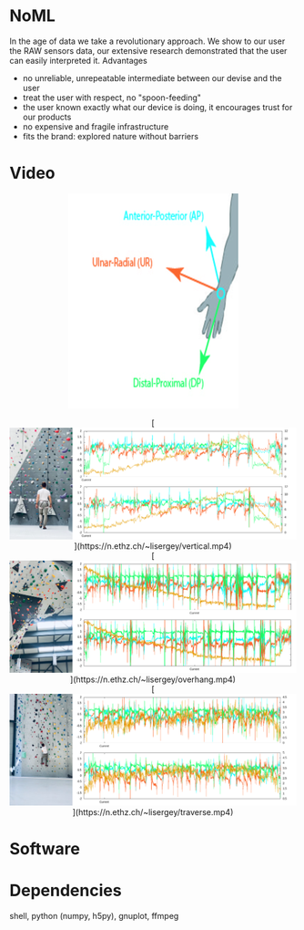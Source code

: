 # NoML

In the age of data we take a revolutionary approach. We show to our
user the RAW sensors data, our extensive research demonstrated that
the user can easily interpreted it. Advantages

- no unreliable, unrepeatable intermediate between our devise and the user
- treat the user with respect, no "spoon-feeding"
- the user known exactly what our device is doing, it encourages trust for our products
- no expensive and fragile infrastructure
- fits the brand: explored nature without barriers

# Video

<p align="center"><img src="hand.png"/></p>

<p align="center">
[<img src="img/vertical.png" width=768/>](https://n.ethz.ch/~lisergey/vertical.mp4)
</br>
[<img src="img/overhang.png" width=768/>](https://n.ethz.ch/~lisergey/overhang.mp4)
</br>
[<img src="img/traverse.png" width=768/>](https://n.ethz.ch/~lisergey/traverse.mp4)
</br>
</p>

# Software

# Dependencies

shell, python (numpy, h5py), gnuplot, ffmpeg